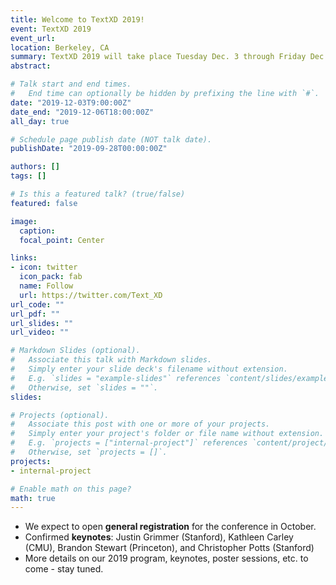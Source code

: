 ```yaml
---
title: Welcome to TextXD 2019!
event: TextXD 2019
event_url:
location: Berkeley, CA
summary: TextXD 2019 will take place Tuesday Dec. 3 through Friday Dec. 6 on the U.C. Berkeley campus. 
abstract:

# Talk start and end times.
#   End time can optionally be hidden by prefixing the line with `#`.
date: "2019-12-03T9:00:00Z"
date_end: "2019-12-06T18:00:00Z"
all_day: true

# Schedule page publish date (NOT talk date).
publishDate: "2019-09-28T00:00:00Z"

authors: []
tags: []

# Is this a featured talk? (true/false)
featured: false

image:
  caption:
  focal_point: Center

links:
- icon: twitter
  icon_pack: fab
  name: Follow
  url: https://twitter.com/Text_XD
url_code: ""
url_pdf: ""
url_slides: ""
url_video: ""

# Markdown Slides (optional).
#   Associate this talk with Markdown slides.
#   Simply enter your slide deck's filename without extension.
#   E.g. `slides = "example-slides"` references `content/slides/example-slides.md`.
#   Otherwise, set `slides = ""`.
slides:

# Projects (optional).
#   Associate this post with one or more of your projects.
#   Simply enter your project's folder or file name without extension.
#   E.g. `projects = ["internal-project"]` references `content/project/deep-learning/index.md`.
#   Otherwise, set `projects = []`.
projects:
- internal-project

# Enable math on this page?
math: true
---
```


* We expect to open **general registration** for the conference in October.
* Confirmed **keynotes**: Justin Grimmer (Stanford), Kathleen Carley (CMU), Brandon Stewart (Princeton), and Christopher Potts (Stanford)
* More details on our 2019 program, keynotes, poster sessions, etc. to come - stay tuned.
